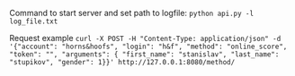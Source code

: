 Command to start server and set path to logfile:
```python api.py -l log_file.txt```

Request example 
```curl -X POST -H "Content-Type: application/json" -d '{"account": "horns&hoofs", "login": "h&f", "method": "online_score", "token": "", "arguments": { "first_name": "stanislav", "last_name": "stupikov", "gender": 1}}' http://127.0.0.1:8080/method/```
